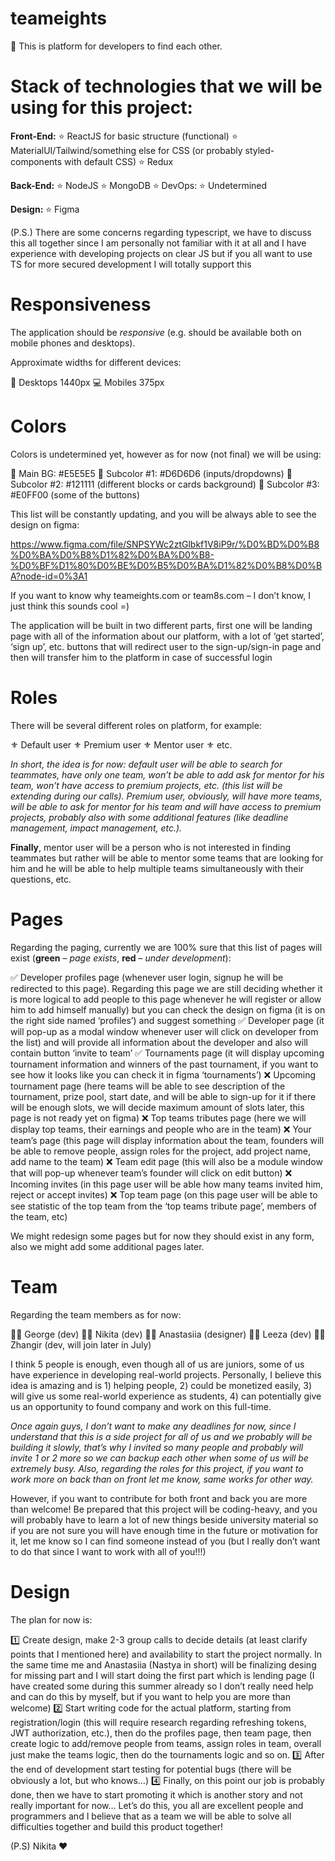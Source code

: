# teameights
🦉 This is platform for developers to find each other.

# Stack of technologies that we will be using for this project:

**Front-End:**
⭐️	ReactJS for basic structure (functional)
⭐️  MaterialUI/Tailwind/something else for CSS (or probably styled-components with default CSS)
⭐️	Redux

 **Back-End:**
⭐️	NodeJS
⭐️	MongoDB
⭐️	DevOps:
⭐️	Undetermined

**Design:**
⭐️ Figma 

(P.S.) There are some concerns regarding typescript, we have to discuss this all together since I am personally not familiar with it at all and I have experience with developing projects on clear JS but if you all want to use TS for more secured development I will totally support this

# Responsiveness
The application should be *responsive* (e.g. should be available both on mobile phones and desktops).

Approximate widths for different devices:

📱	Desktops 1440px
💻 Mobiles 375px

# Colors

Colors is undetermined yet, however as for now (not final) we will be using:

📌	Main BG: #E5E5E5
📌	Subcolor #1: #D6D6D6 (inputs/dropdowns)
📌	Subcolor #2: #121111 (different blocks or cards background)
📌	Subcolor #3: #E0FF00 (some of the buttons)

This list will be constantly updating, and you will be always able to see the design on figma:

https://www.figma.com/file/SNPSYWc2ztGlbkf1V8iP9r/%D0%BD%D0%B8%D0%BA%D0%B8%D1%82%D0%BA%D0%B8-%D0%BF%D1%80%D0%BE%D0%B5%D0%BA%D1%82%D0%B8%D0%BA?node-id=0%3A1

If you want to know why teameights.com or team8s.com – I don’t know, I just think this sounds cool =)

The application will be built in two different parts, first one will be landing page with all of the information about our platform, with a lot of ‘get started’, ‘sign up’, etc. buttons that will redirect user to the sign-up/sign-in page and then will transfer him to the platform in case of successful login

# Roles

There will be several different roles on platform, for example:

⚜️	Default user
⚜️	Premium user
⚜️	Mentor user
⚜️	etc.

*In short, the idea is for now: default user will be able to search for teammates, have only one team, won’t be able to add ask for mentor for his team, won’t have access to premium projects, etc. (this list will be extending during our calls). 
Premium user, obviously, will have more teams, will be able to ask for mentor for his team and will have access to premium projects, probably also with some additional features (like deadline management, impact management, etc.).*

**Finally**, mentor user will be a person who is not interested in finding teammates but rather will be able to mentor some teams that are looking for him and he will be able to help multiple teams simultaneously with their questions, etc.

# Pages

Regarding the paging, currently we are 100% sure that this list of pages will exist (**green** – *page exists*, **red** – *under development*):

✅	Developer profiles page (whenever user login, signup he will be redirected to this page). Regarding this page we are still deciding whether it is more logical to add people to this page whenever he will register or allow him to add himself manually) but you can check the design on figma (it is on the right side named ‘profiles’) and suggest something
✅	Developer page (it will pop-up as a modal window whenever user will click on developer from the list) and will provide all information about the developer and also will contain button ‘invite to team’
✅	Tournaments page (it will display upcoming tournament information and winners of the past tournament, if you want to see how it looks like you can check it in figma ‘tournaments’)
❌	Upcoming tournament page (here teams will be able to see description of the tournament, prize pool, start date, and will be able to sign-up for it if there will be enough slots, we will decide maximum amount of slots later, this page is not ready yet on figma)
❌ Top teams tributes page (here we will display top teams, their earnings and people who are in the team)
❌	Your team’s page (this page will display information about the team, founders will be able to remove people, assign roles for the project, add project name, add name to the team)
❌	Team edit page (this will also be a module window that will pop-up whenever team’s founder will click on edit button)
❌	Incoming invites (in this page user will be able how many teams invited him, reject or accept invites)
❌	Top team page (on this page user will be able to see statistic of the top team from the ‘top teams tribute page’, members of the team, etc)

We might redesign some pages but for now they should exist in any form, also we might add some additional pages later.

# Team

Regarding the team members as for now:

🧑🏻	George (dev)
🧑🏻	Nikita (dev)
👩🏼	Anastasiia (designer)
👩🏼	Leeza (dev)
🧑🏻	Zhangir (dev, will join later in July)

I think 5 people is enough, even though all of us are juniors, some of us have experience in developing real-world projects. Personally, I believe this idea is amazing and is 1) helping people, 2) could be monetized easily, 3) will give us some real-world experience as students, 4) can potentially give us an opportunity to found company and work on this full-time.

*Once again guys, I don’t want to make any deadlines for now, since I understand that this is a side project for all of us and we probably will be building it slowly, that’s why I invited so many people and probably will invite 1 or 2 more so we can backup each other when some of us will be extremely busy. Also, regarding the roles for this project, if you want to work more on back than on front let me know, same works for other way.*

However, if you want to contribute for both front and back you are more than welcome! Be prepared that this project will be coding-heavy, and you will probably have to learn a lot of new things beside university material so if you are not sure you will have enough time in the future or motivation for it, let me know so I can find someone instead of you (but I really don’t want to do that since I want to work with all of you!!!)

# Design

The plan for now is:

1️⃣	Create design, make 2-3 group calls to decide details (at least clarify points that I mentioned here) and availability to start the project normally. In the same time me and Anastasiia (Nastya in short) will be finalizing desing for missing part and I will start doing the first part which is lending page (I have created some during this summer already so I don’t really need help and can do this by myself, but if you want to help you are more than welcome)
2️⃣	Start writing code for the actual platform, starting from registration/login (this will require research regarding refreshing tokens, JWT authorization, etc.), then do the profiles page, then team page, then create logic to add/remove people from teams, assign roles in team, overall just make the teams logic, then do the tournaments logic and so on.
3️⃣	After the end of development start testing for potential bugs (there will be obviously a lot, but who knows…)
4️⃣	Finally, on this point our job is probably done, then we have to start promoting it which is another story and not really important for now…
Let’s do this, you all are excellent people and programmers and I believe that as a team we will be able to solve all difficulties together and build this product together!

(P.S) Nikita ❤️
